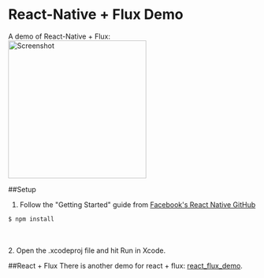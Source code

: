 # React-Native + Flux Demo
A demo of React-Native + Flux:<br />
<img src="https://cloud.githubusercontent.com/assets/5343215/12108647/096dcb86-b3b5-11e5-90b2-360283ca38b3.gif" alt="Screenshot" width=280 />


##Setup
1. Follow the "Getting Started" guide from [Facebook's React Native GitHub](https://facebook.github.io/react-native/docs/getting-started.html#content)<br />
  ```
  $ npm install
  ``` 
<br /><br />
2. Open the .xcodeproj file and hit Run in Xcode.

##React + Flux
There is another demo for react + flux: [react_flux_demo](https://github.com/backslash112/react_flux_demo).
